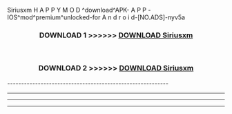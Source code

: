  Siriusxm  H A P P Y M O D ^download^APK- A P P -IOS^mod^premium^unlocked-for A n d r o i d-[NO.ADS]-nyv5a



<div align="center">

<h3>DOWNLOAD 1 >>>>>> <a href="https://en-mod.web.app/?en= Siriusxm ">DOWNLOAD Siriusxm  </a></h3><br>

<h3>DOWNLOAD 2 >>>>>> <a href="https://en-mod.web.app/?en= Siriusxm ">DOWNLOAD Siriusxm  </a></h3>

</div>
----------------------------------------------------------

----------------------------------------------------------

----------------------------------------------------------

----------------------------------------------------------




